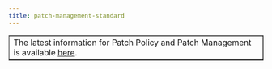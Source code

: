 ```yaml
---
title: patch-management-standard
---
```


<table border='1'>
<tr>
<td>The latest information for Patch Policy and Patch Management is available <a href="https://intranet.justice.gov.uk/guidance/security/it-computer-security/ict-security-policy-framework/patching/">here</a>.</td>
</tr>
</table>
